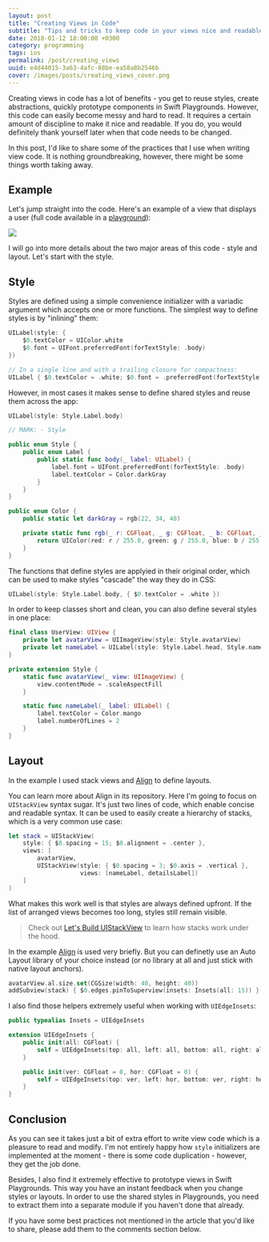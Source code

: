 ```yaml
---
layout: post
title: "Creating Views in Code"
subtitle: "Tips and tricks to keep code in your views nice and readable"
date: 2018-01-12 18:00:00 +0300
category: programming
tags: ios
permalink: /post/creating_views
uuid: e4d44015-3a63-4afc-88be-ea58a8b2546b
cover: /images/posts/creating_views_cover.png
---
```


Creating views in code has a lot of benefits - you get to reuse styles, create abstractions, quickly prototype components in Swift Playgrounds. However, this code can easily become messy and hard to read. It requires a certain amount of discipline to make it nice and readable. If you do, you would definitely thank yourself later when that code needs to be changed.

In this post, I'd like to share some of the practices that I use when writing view code. It is nothing groundbreaking, however, there might be some things worth taking away.

## Example

Let's jump straight into the code. Here's an example of a view that displays a user (full code available in a <a href="{{ site.url }}/playgrounds/creating_views.playground.zip">playground</a>):

<img src="{{ site.url }}/images/posts/creating_views_01.png" class="Screenshot">

I will go into more details about the two major areas of this code - style and layout. Let's start with the style.

## Style

Styles are defined using a simple convenience initializer with a variadic argument which accepts one or more functions. The simplest way to define styles is by "inlining" them:

```swift
UILabel(style: {
    $0.textColor = UIColor.white
    $0.font = UIFont.preferredFont(forTextStyle: .body)
})

// In a single line and with a trailing closure for compactness:
UILabel { $0.textColor = .white; $0.font = .preferredFont(forTextStyle: .body) }
```

However, in most cases it makes sense to define shared styles and reuse them across the app:

```swift
UILabel(style: Style.Label.body)

// MARK: - Style

public enum Style {
    public enum Label {
        public static func body(_ label: UILabel) {
            label.font = UIFont.preferredFont(forTextStyle: .body)
            label.textColor = Color.darkGray
        }
    }
}

public enum Color {
    public static let darkGray = rgb(22, 34, 48)

    private static func rgb(_ r: CGFloat, _ g: CGFloat, _ b: CGFloat, _ a: CGFloat = 1.0) -> UIColor {
        return UIColor(red: r / 255.0, green: g / 255.0, blue: b / 255.0, alpha: a)
    }
}
```

The functions that define styles are applyied in their original order, which can be used to make styles "cascade" the way they do in CSS:

```swift
UILabel(style: Style.Label.body, { $0.textColor = .white })
```

In order to keep classes short and clean, you can also define several styles in one place:

```swift
final class UserView: UIView {
    private let avatarView = UIImageView(style: Style.avatarView)
    private let nameLabel = UILabel(style: Style.Label.head, Style.nameLabel)
}

private extension Style {
    static func avatarView(_ view: UIImageView) {
        view.contentMode = .scaleAspectFill
    }

    static func nameLabel(_ label: UILabel) {
        label.textColor = Color.mango
        label.numberOfLines = 2
    }
}
```


## Layout

In the example I used stack views and [Align](https://github.com/kean/Align) to define layouts.

You can learn more about Align in its repository. Here I'm going to focus on `UIStackView` syntax sugar. It's just two lines of code, which enable concise and readable syntax. It can be used to easily create a hierarchy of stacks, which is a very common use case:

```swift
let stack = UIStackView(
    style: { $0.spacing = 15; $0.alignment = .center },
    views: [
        avatarView,
        UIStackView(style: { $0.spacing = 3; $0.axis = .vertical },
                    views: [nameLabel, detailsLabel])
    ]
)
```

What makes this work well is that styles are always defined upfront. If the list of arranged views becomes too long, styles still remain visible. 

> Check out [Let's Build UIStackView](https://kean.github.io/post/lets-build-uistackview) to learn how stacks work under the hood.

In the example [Align](https://github.com/kean/Align) is used very briefly. But you can definetly use an Auto Layout library of your choice instead (or no library at all and just stick with native layout anchors).

```swift
avatarView.al.size.set(CGSize(width: 40, height: 40))
addSubview(stack) { $0.edges.pinToSuperview(insets: Insets(all: 15)) }
```

I also find those helpers extremely useful when working with `UIEdgeInsets`:

```swift
public typealias Insets = UIEdgeInsets

extension UIEdgeInsets {
    public init(all: CGFloat) {
        self = UIEdgeInsets(top: all, left: all, bottom: all, right: all)
    }

    public init(ver: CGFloat = 0, hor: CGFloat = 0) {
        self = UIEdgeInsets(top: ver, left: hor, bottom: ver, right: hor)
    }
}
```

## Conclusion

As you can see it takes just a bit of extra effort to write view code which is a pleasure to read and modify. I'm not entirely happy how `style` initializers are implemented at the moment - there is some code duplication - however, they get the job done.

Besides, I also find it extremely effective to prototype views in Swift Playgrounds. This way you have an instant feedback when you change styles or layouts. In order to use the shared styles in Playgrounds, you need to extract them into a separate module if you haven't done that already.

If you have some best practices not mentioned in the article that you'd like to share, please add them to the comments section below.
